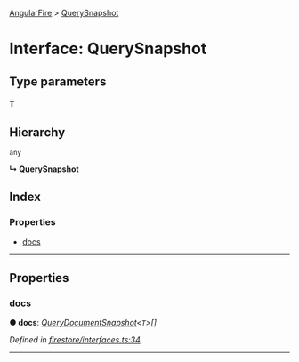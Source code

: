 [AngularFire](../README.md) > [QuerySnapshot](../interfaces/querysnapshot.md)

# Interface: QuerySnapshot

## Type parameters
#### T 
## Hierarchy

 `any`

**↳ QuerySnapshot**

## Index

### Properties

* [docs](querysnapshot.md#docs)

---

## Properties

<a id="docs"></a>

###  docs

**● docs**: *[QueryDocumentSnapshot](querydocumentsnapshot.md)<`T`>[]*

*Defined in [firestore/interfaces.ts:34](https://github.com/angular/angularfire2/blob/a42a84f/src/firestore/interfaces.ts#L34)*

___

